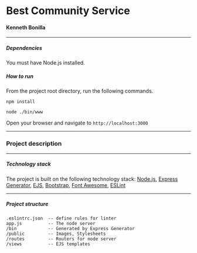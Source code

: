 # Best Community Service
#### Kenneth Bonilla

---

##### Dependencies
You must have Node.js installed.

##### How to run
From the project root directory, run the following commands.
```
npm install
```
```
node ./bin/www
```

Open your browser and navigate to `http://localhost:3000`

---

### Project description
---
##### Technology stack

The project is built on the following technology stack:
[Node.js](https://nodejs.org/en/),
[Express Generator](https://expressjs.com/),
[EJS](https://ejs.co/),
[Bootstrap](https://getbootstrap.com/),
[Font Awesome](https://fontawesome.com/),
[ESLint](https://eslint.org/)

---
##### Project structure
```
.eslintrc.json  -- define rules for linter
app.js          -- The node server
/bin            -- Generated by Express Generator
/public         -- Images, Stylesheets
/routes         -- Routers for node server
/views          -- EJS templates
```
